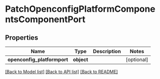 # PatchOpenconfigPlatformComponentsComponentPort

## Properties
Name | Type | Description | Notes
------------ | ------------- | ------------- | -------------
**openconfig_platformport** | **object** |  | [optional] 

[[Back to Model list]](../README.md#documentation-for-models) [[Back to API list]](../README.md#documentation-for-api-endpoints) [[Back to README]](../README.md)


